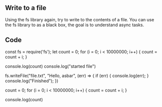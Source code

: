 ## Write to a file

Using the fs library again, try to write to the contents of a file.
You can use the fs library to as a black box, the goal is to understand async tasks.

## Code

const fs = require('fs');
let count = 0;
for (i = 0; i < 10000000; i++) {
count = count + i;
}

console.log(count)
console.log("started file")

fs.writeFile("file.txt", "Hello, asbar", (err) => {
if (err) {
console.log(err);
}
console.log("Finished");
})

count = 0;
for (i = 0; i < 10000000; i++) {
count = count + i;
}

console.log(count)
